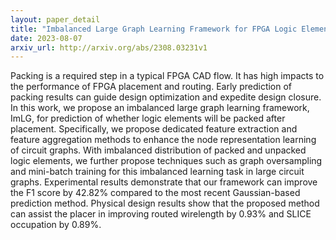 ```yaml
---
layout: paper_detail
title: "Imbalanced Large Graph Learning Framework for FPGA Logic Elements Packing Prediction"
date: 2023-08-07
arxiv_url: http://arxiv.org/abs/2308.03231v1
---
```


Packing is a required step in a typical FPGA CAD flow. It has high impacts to the performance of FPGA placement and routing. Early prediction of packing results can guide design optimization and expedite design closure. In this work, we propose an imbalanced large graph learning framework, ImLG, for prediction of whether logic elements will be packed after placement. Specifically, we propose dedicated feature extraction and feature aggregation methods to enhance the node representation learning of circuit graphs. With imbalanced distribution of packed and unpacked logic elements, we further propose techniques such as graph oversampling and mini-batch training for this imbalanced learning task in large circuit graphs. Experimental results demonstrate that our framework can improve the F1 score by 42.82% compared to the most recent Gaussian-based prediction method. Physical design results show that the proposed method can assist the placer in improving routed wirelength by 0.93% and SLICE occupation by 0.89%.
